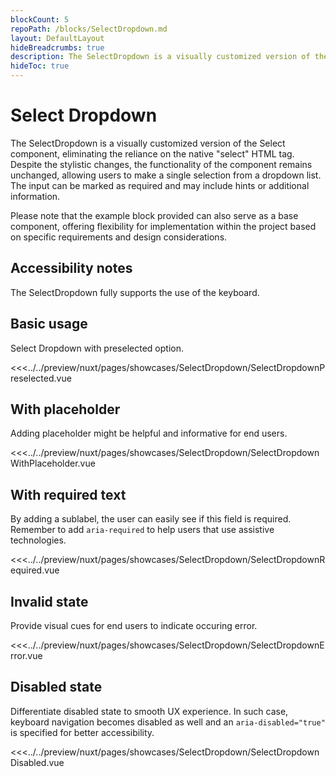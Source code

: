 ```yaml
---
blockCount: 5
repoPath: /blocks/SelectDropdown.md
layout: DefaultLayout
hideBreadcrumbs: true
description: The SelectDropdown is a visually customized version of the Select component, eliminating the reliance on the native "select" HTML tag.
hideToc: true
---
```

# Select Dropdown

The SelectDropdown is a visually customized version of the Select component, eliminating the reliance on the native "select" HTML tag. Despite the stylistic changes, the functionality of the component remains unchanged, allowing users to make a single selection from a dropdown list. The input can be marked as required and may include hints or additional information.

Please note that the example block provided can also serve as a base component, offering flexibility for implementation within the project based on specific requirements and design considerations.

## Accessibility notes

The SelectDropdown fully supports the use of the keyboard.

## Basic usage

Select Dropdown with preselected option.

<Showcase showcase-name="SelectDropdown/SelectDropdownPreselected" style="min-height:300px">

<<<../../preview/nuxt/pages/showcases/SelectDropdown/SelectDropdownPreselected.vue

</Showcase>

## With placeholder

Adding placeholder might be helpful and informative for end users.

<Showcase showcase-name="SelectDropdown/SelectDropdownWithPlaceholder" style="min-height:300px">
<<<../../preview/nuxt/pages/showcases/SelectDropdown/SelectDropdownWithPlaceholder.vue
</Showcase>

## With required text

By adding a sublabel, the user can easily see if this field is required. Remember to add `aria-required` to help users that use assistive technologies.

<Showcase showcase-name="SelectDropdown/SelectDropdownRequired" style="min-height:300px">

<<<../../preview/nuxt/pages/showcases/SelectDropdown/SelectDropdownRequired.vue

</Showcase>

## Invalid state

Provide visual cues for end users to indicate occuring error.

<Showcase showcase-name="SelectDropdown/SelectDropdownError" style="min-height:300px">

<<<../../preview/nuxt/pages/showcases/SelectDropdown/SelectDropdownError.vue

</Showcase>

## Disabled state

Differentiate disabled state to smooth UX experience. In such case, keyboard navigation becomes disabled as well and an `aria-disabled="true"` is specified for better accessibility.

<Showcase showcase-name="SelectDropdown/SelectDropdownDisabled" style="min-height:300px">

<<<../../preview/nuxt/pages/showcases/SelectDropdown/SelectDropdownDisabled.vue

</Showcase>
